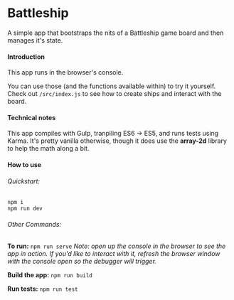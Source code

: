 # Battleship

A simple app that bootstraps the nits of a Battleship game board and then manages it's state.

#### Introduction

This app runs in the browser's console.

You can use those (and the functions available within) to try it yourself. Check out `/src/index.js` to see how to create ships and interact with the board.

#### Technical notes

This app compiles with Gulp, tranpiling ES6 -> ES5, and runs tests using Karma. It's pretty vanilla otherwise, though it does use the **array-2d** library to help the math along a bit.

#### How to use

###### Quickstart:

```
npm i
npm run dev
```

###### Other Commands:

**To run:** `npm run serve`
_Note: open up the console in the browser to see the app in action. If you'd like to interact with it, refresh the browser window with the console open so the debugger will trigger._

**Build the app:** `npm run build`

**Run tests:** `npm run test`
